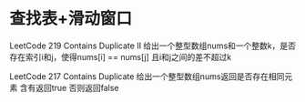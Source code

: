 # 查找表+滑动窗口


LeetCode 219  Contains Duplicate II
给出一个整型数组nums和一个整数k，是否存在索引i和j，使得nums[i] == nums[j]
且i和j之间的差不超过k

LeetCode 217  Contains Duplicate 
给出一个整型数组nums返回是否存在相同元素 含有返回true 否则返回false


 
